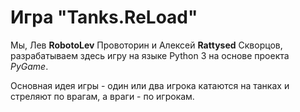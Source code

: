 # Игра "Tanks.ReLoad"
Мы, Лев **RobotoLev** Провоторин и Алексей **Rattysed** Скворцов, разрабатываем здесь игру на языке Python 3 на основе проекта *PyGame*.

Основная идея игры - один или два игрока катаются на танках и стреляют по врагам, а враги - по игрокам. 